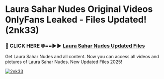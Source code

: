 # Laura Sahar Nudes Original Videos 0nlyFans Leaked - Files Updated! (2nk33)

<h3>🔴 CLICK HERE 🌐==►► <a href="https://tinyurl.com/yc6ubb5a" rel="nofollow">Laura Sahar Nudes Updated Files</a></h3>

Get Laura Sahar Nudes and all content. Now you can access all videos and pictures of Laura Sahar Nudes. New Updated Files 2025!

[![2nk33](https://i.imgur.com/7eu0CRL.gif)](https://tinyurl.com/yc6ubb5a)
